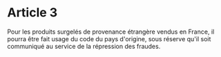 # Article 3

Pour les produits surgelés de provenance étrangère vendus en France, il pourra être fait usage du code du pays d'origine, sous réserve qu'il soit communiqué au service de la répression des fraudes.
